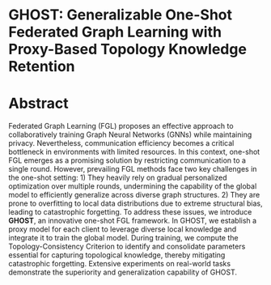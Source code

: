 # GHOST: Generalizable One-Shot Federated Graph Learning with Proxy-Based Topology Knowledge Retention

# Abstract

Federated Graph Learning (FGL) proposes an effective approach to collaboratively training Graph Neural Networks (GNNs) while maintaining privacy. Nevertheless, communication efficiency becomes a critical bottleneck in environments with limited resources. In this context, one-shot FGL emerges as a promising solution by restricting communication to a single round. However, prevailing FGL methods face two key challenges in the one-shot setting: 1) They heavily rely on gradual personalized optimization over multiple rounds, undermining the capability of the global model to efficiently generalize across diverse graph structures.
2) They are prone to overfitting to local data distributions due to extreme structural bias, leading to catastrophic forgetting. To address these issues, we introduce **GHOST**, an innovative one-shot FGL framework. In GHOST, we establish a proxy model for each client to leverage diverse local knowledge and integrate it to train the global model. During training, we compute the Topology-Consistency Criterion to identify and consolidate parameters essential for capturing topological knowledge, thereby mitigating catastrophic forgetting. Extensive experiments on real-world tasks demonstrate the superiority and generalization capability of GHOST. 
